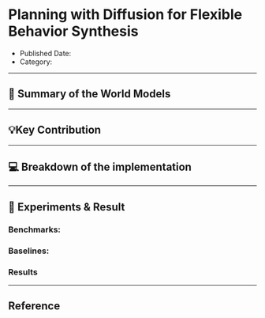 # Planning with Diffusion for Flexible Behavior Synthesis
- Published Date: 
- Category: 

---

## 📝 Summary of the World Models


---

## 💡Key Contribution

---

## 💻 Breakdown of the implementation

---

## 🧪 Experiments & Result

### Benchmarks:

### Baselines:

### Results
---

## Reference

